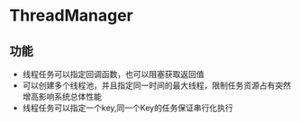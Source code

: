# ThreadManager
## 功能
- 线程任务可以指定回调函数，也可以阻塞获取返回值
- 可以创建多个线程池，并且指定同一时间的最大线程，限制任务资源占有突然增高影响系统总体性能
- 线程任务可以指定一个key,同一个Key的任务保证串行化执行
